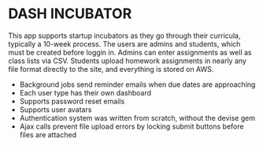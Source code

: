 # DASH INCUBATOR 

This app supports startup incubators as they go through their curricula, typically a 10-week process. The users are admins and students, which must be created before loggin in. Admins can enter assignments as well as class lists via CSV. Students upload homework assignments in nearly any file format directly to the site, and everything is stored on AWS. 

* Background jobs send reminder emails when due dates are approaching
* Each user type has their own dashboard
* Supports password reset emails 
* Supports user avatars 
* Authentication system was written from scratch, without the devise gem
* Ajax calls prevent file upload errors by locking submit buttons before files are attached 
